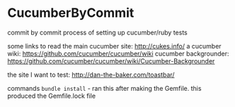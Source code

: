 CucumberByCommit
================

commit by commit process of setting up cucumber/ruby tests


some links to read
the main cucumber site: http://cukes.info/
a cucumber wiki: https://github.com/cucumber/cucumber/wiki
cucumber backgrounder: https://github.com/cucumber/cucumber/wiki/Cucumber-Backgrounder

the site I want to test: http://dan-the-baker.com/toastbar/


commands
`bundle install` - ran this after making the Gemfile. this produced the Gemfile.lock file


